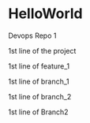 # HelloWorld
Devops Repo 1

1st line of the project

1st line of feature_1

1st line of branch_1

1st line of branch_2

1st line of Branch2
